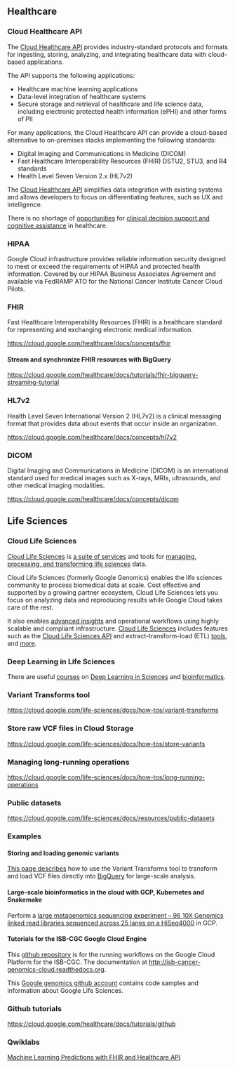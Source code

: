 ## Healthcare

### Cloud Healthcare API

The [Cloud Healthcare API](https://cloud.google.com/healthcare/docs) provides industry-standard protocols and formats for ingesting, storing, analyzing, and integrating healthcare data with cloud-based applications.

The API supports the following applications:



*   Healthcare machine learning applications
*   Data-level integration of healthcare systems
*   Secure storage and retrieval of healthcare and life science data, including electronic protected health information (ePHI) and other forms of PII

For many applications, the Cloud Healthcare API can provide a cloud-based alternative to on-premises stacks implementing the following standards:



*   Digital Imaging and Communications in Medicine (DICOM)
*   Fast Healthcare Interoperability Resources (FHIR) DSTU2, STU3, and R4 standards
*   Health Level Seven Version 2.x (HL7v2)

The [Cloud Healthcare API](https://www.youtube.com/watch?v=Y-yvlt5mVXk) simplifies data integration with existing systems and allows developers to focus on differentiating features, such as UX and intelligence.


There is no shortage of [opportunities](https://www.youtube.com/watch?v=P54bm_TNnqQ) for [clinical decision support and cognitive assistance](https://www.youtube.com/watch?v=DH-JC9DfYdI) in healthcare. 


### HIPAA

Google Cloud infrastructure provides reliable information security designed to meet or exceed the requirements of HIPAA and protected health information. Covered by our HIPAA Business Associates Agreement and available via FedRAMP ATO for the National Cancer Institute Cancer Cloud Pilots.


### FHIR

Fast Healthcare Interoperability Resources (FHIR) is a healthcare standard for representing and exchanging electronic medical information.

https://cloud.google.com/healthcare/docs/concepts/fhir

#### Stream and synchronize FHIR resources with BigQuery 

https://cloud.google.com/healthcare/docs/tutorials/fhir-bigquery-streaming-tutorial

### HL7v2

Health Level Seven International Version 2 (HL7v2) is a clinical messaging format that provides data about events that occur inside an organization.

https://cloud.google.com/healthcare/docs/concepts/hl7v2

### DICOM

Digital Imaging and Communications in Medicine (DICOM) is an international standard used for medical images such as X-rays, MRIs, ultrasounds, and other medical imaging modalities.



https://cloud.google.com/healthcare/docs/concepts/dicom

## Life Sciences

### Cloud Life Sciences

[Cloud Life Sciences](https://cloud.google.com/life-sciences) is [a suite of services](https://www.youtube.com/watch?v=n0dhKfuhbVM) and tools for [managing, processing, and transforming life sciences](https://www.youtube.com/watch?v=Uz93mfqQvYA) data. 

Cloud Life Sciences (formerly Google Genomics) enables the life sciences community to process biomedical data at scale. Cost effective and supported by a growing partner ecosystem, Cloud Life Sciences lets you focus on analyzing data and reproducing results while Google Cloud takes care of the rest.

It also enables [advanced insights](https://www.youtube.com/watch?v=27tSivxnQ_E) and operational workflows using highly scalable and compliant infrastructure. [Cloud Life Sciences](https://www.youtube.com/watch?v=M_G_1SWVHgw) includes features such as the [Cloud Life Sciences API](https://www.youtube.com/watch?v=vQeh0l9lnfk) and extract-transform-load (ETL) [tools](https://www.youtube.com/watch?v=B8RABR19n8Y), and [more](https://www.youtube.com/watch?v=BAAZNH-Wa6A).


### Deep Learning in Life Sciences

There are useful [courses](https://www.youtube.com/playlist?list=PLypiXJdtIca5ElZMWHl4HMeyle2AzUgVB) on [Deep Learning in Sciences](https://towardsdatascience.com/deep-learning-in-science-fd614bb3f3ce) and [bioinformatics](Bioinformatics).


### Variant Transforms tool 

https://cloud.google.com/life-sciences/docs/how-tos/variant-transforms


### Store raw VCF files in Cloud Storage


https://cloud.google.com/life-sciences/docs/how-tos/store-variants

### Managing long-running operations 


https://cloud.google.com/life-sciences/docs/how-tos/long-running-operations

### Public datasets

https://cloud.google.com/life-sciences/docs/resources/public-datasets

### Examples

#### Storing and loading genomic variants

[This page describes](https://cloud.google.com/life-sciences/docs/how-tos/load-variants) how to use the Variant Transforms tool to transform and load VCF files directly into [BigQuery](BigQuery) for large-scale analysis.


#### Large-scale bioinformatics in the cloud with GCP, Kubernetes and Snakemake

Perform a [large metagenomics sequencing experiment – 96 10X Genomics linked read libraries sequenced across 25 lanes on a HiSeq4000](https://www.bsiranosian.com/bioinformatics/large-scale-bioinformatics-in-the-cloud-with-gcp-kubernetes-and-snakemake/) in GCP.


#### Tutorials for the ISB-CGC Google Cloud Engine


This [github repository](https://github.com/isb-cgc/RunningWorkflows-on-the-GoogleCloud) is  for the running workflows on the Google Cloud Platform for the ISB-CGC.  The documentation at http://isb-cancer-genomics-cloud.readthedocs.org.

This [Google genomics github account](https://github.com/googlegenomics) contains code samples and information about Google Life Sciences.

### Github tutorials

https://cloud.google.com/healthcare/docs/tutorials/github

### Qwiklabs



[Machine Learning Predictions with FHIR and Healthcare API](https://www.qwiklabs.com/focuses/6129?catalog_rank=%7B%22rank%22%3A18%2C%22num_filters%22%3A0%2C%22has_search%22%3Atrue%7D&parent=catalog&search_id=7468017)

